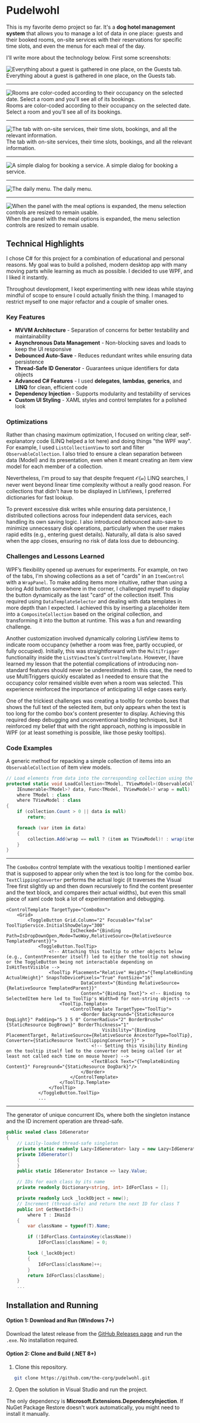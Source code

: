 # Pudelwohl

This is my favorite demo project so far. It's a **dog hotel management system** that allows you to manage a lot of data in one place: guests and their booked rooms, on-site services with their reservations for specific time slots, and even the menus for each meal of the day.

I'll write more about the technology below. First some screenshots:


![Everything about a guest is gathered in one place, on the Guests tab.](https://gist.github.com/user-attachments/assets/e8df2985-4d3e-4ec5-b9ad-ce89f2c910b3)
Everything about a guest is gathered in one place, on the Guests tab.

---
![Rooms are color-coded according to their occupancy on the selected date. Select a room and you'll see all of its bookings.](https://gist.github.com/user-attachments/assets/df062dea-4ac3-48ff-9289-fa0800898ad0)
Rooms are color-coded according to their occupancy on the selected date. Select a room and you'll see all of its bookings.

---
![The tab with on-site services, their time slots, bookings, and all the relevant information.](https://gist.github.com/user-attachments/assets/534574db-d14a-4e0d-999f-f282d780a00c)
The tab with on-site services, their time slots, bookings, and all the relevant information.

--- 
![A simple dialog for booking a service.](https://gist.github.com/user-attachments/assets/c2c3ee96-e56a-4fb5-a238-1be8e3db0605)
A simple dialog for booking a service.

---
![The daily menu.](https://gist.github.com/user-attachments/assets/0744e99e-7991-4c70-8843-e055f3048f9d)
The daily menu.

---
![When the panel with the meal options is expanded, the menu selection controls are resized to remain usable.](https://gist.github.com/user-attachments/assets/ef94cd8f-9303-43fe-8554-98c7099c47e8)
When the panel with the meal options is expanded, the menu selection controls are resized to remain usable.


## Technical Highlights

I chose C# for this project for a combination of educational and personal reasons. My goal was to build a polished, modern desktop app with many moving parts while learning as much as possible. I decided to use WPF, and I liked it instantly.

Throughout development, I kept experimenting with new ideas while staying mindful of scope to ensure I could actually finish the thing. I managed to restrict myself to one major refactor and a couple of smaller ones.

### Key Features
- **MVVM Architecture** - Separation of concerns for better testability and maintainability
- **Asynchronous Data Management** - Non-blocking saves and loads to keep the UI responsive
- **Debounced Auto-Save** - Reduces redundant writes while ensuring data persistence
- **Thread-Safe ID Generator** - Guarantees unique identifiers for data objects
- **Advanced C# Features** - I used **delegates**, **lambdas**, **generics**, and **LINQ** for clean, efficient code
- **Dependency Injection** - Supports modularity and testability of services
- **Custom UI Styling** - XAML styles and control templates for a polished look

### Optimizations

Rather than chasing maximum optimization, I focused on writing clear, self-explanatory code (LINQ helped a lot here) and doing things "the WPF way". For example, I used `ListCollectionView` to sort and filter `ObservableCollection`. I also tried to ensure a clean separation between data (Model) and its presentation, even when it meant creating an item view model for each member of a collection.

Nevertheless, I'm proud to say that despite frequent $\mathcal{O(n)}$ LINQ searches, I never went beyond linear time complexity without a really good reason. For collections that didn't have to be displayed in ListViews, I preferred dictionaries for fast lookup.

To prevent excessive disk writes while ensuring data persistence, I distributed collections across four independent data services, each handling its own saving logic. I also introduced debounced auto-save to minimize unnecessary disk operations, particularly when the user makes rapid edits (e.g., entering guest details). Naturally, all data is also saved when the app closes, ensuring no risk of data loss due to debouncing.


### Challenges and Lessons Learned

WPF’s flexibility opened up avenues for experiments. For example, on two of the tabs, I'm showing collections as a set of "cards" in an `ItemControl` with a `WrapPanel`. To make adding items more intuitive, rather than using a boring Add button somewhere in the corner, I challenged myself to display the button dynamically as the last "card" of the collection itself. This required using `DataTemplateSelector` and dealing with data templates in more depth than I expected. I achieved this by inserting a placeholder item into a `CompositeCollection` based on the original collection, and transforming it into the button at runtime. This was a fun and rewarding challenge.

Another customization involved dynamically coloring ListView items to indicate room occupancy (whether a room was free, partly occupied, or fully occupied). Initially, this was straightforward with the `MultiTrigger` functionality inside the `ListViewItem`'s `ControlTemplate`. However, I have learned my lesson that the potential complications of introducing non-standard features should never be underestimated. In this case, the need to use MultiTriggers quickly escalated as I needed to ensure that the occupancy color remained visible even when a room was selected. This experience reinforced the importance of anticipating UI edge cases early.

One of the trickiest challenges was creating a tooltip for combo boxes that shows the full text of the selected item, but only appears when the text is too long for the combo box's content presenter to display. Achieving this required deep debugging and unconventional binding techniques, but it reinforced my belief that with the right approach, nothing is impossible in WPF (or at least something is possible, like those pesky tooltips).


### Code Examples

A generic method for repacking a simple collection of items into an `ObservableCollection` of item view models.
```c#
// Load elements from data into the corresponding collection using the wrapping function, when needed
protected static void LoadCollection<TModel, TViewModel>(ObservableCollection<TViewModel> collection,
    IEnumerable<TModel>? data, Func<TModel, TViewModel>? wrap = null)
    where TModel : class
    where TViewModel : class
{
    if (collection.Count > 0 || data is null)
        return;

    foreach (var item in data)
    {
        collection.Add(wrap == null ? (item as TViewModel)! : wrap(item));
    }
}
```
---

The `ComboBox` control template with the vexatious tooltip I mentioned earlier that is supposed to appear only when the text is too long for the combo box. `TextClippingConverter` performs the actual logic (it traverses the Visual Tree first slightly up and then down recursively to find the content presenter and the text block, and compares their actual widths), but even this small piece of xaml code took a lot of experimentation and debugging.

```xaml
<ControlTemplate TargetType="ComboBox">
    <Grid>
        <ToggleButton Grid.Column="2" Focusable="false" ToolTipService.InitialShowDelay="300" 
                        IsChecked="{Binding Path=IsDropDownOpen,Mode=TwoWay,RelativeSource={RelativeSource TemplatedParent}}">
            <ToggleButton.ToolTip>
                <!-- Attaching this tooltip to other objects below (e.g., ContentPresenter itself) led to either the tooltip not showing or the ToggleButton being not interactable depending on IsHitTestVisible -->
                <ToolTip Placement="Relative" Height="{TemplateBinding ActualHeight}" SnapsToDevicePixels="True" FontSize="16"
                            DataContext="{Binding RelativeSource={RelativeSource TemplatedParent}}"
                            Content="{Binding Text}"> <!-- Binding to SelectedItem here led to ToolTip's Width=0 for non-string objects -->
                    <ToolTip.Template>
                        <ControlTemplate TargetType="ToolTip">
                            <Border Background="{StaticResource DogLight}" Padding="5 3 5 0" CornerRadius="2" BorderBrush="{StaticResource DogBrown}" BorderThickness="1"
                                    Visibility="{Binding PlacementTarget, RelativeSource={RelativeSource AncestorType=ToolTip}, Converter={StaticResource TextClippingConverter}}" >
                                <!-- Setting this Visibility Binding on the tooltip itself led to the converter not being called (or at least not called each time on mouse hover) -->
                                <TextBlock Text="{TemplateBinding Content}" Foreground="{StaticResource DogDark}"/>
                            </Border>
                        </ControlTemplate>
                    </ToolTip.Template>
                </ToolTip>
            </ToggleButton.ToolTip>
            ...
```
---
The generator of unique concurrent IDs, where both the singleton instance and the ID increment operation are thread-safe.
```c#
public sealed class IdGenerator
{
    // Lazily-loaded thread-safe singleton
    private static readonly Lazy<IdGenerator> lazy = new Lazy<IdGenerator>(() => new IdGenerator());
    private IdGenerator()
    {
    }
    public static IdGenerator Instance => lazy.Value;

    // IDs for each class by its name
    private readonly Dictionary<string, int> IdForClass = [];

    private readonly Lock _lockObject = new();
    // Increment (thread-safe) and return the next ID for class T
    public int GetNextId<T>()
        where T : IHasId
    {
        var className = typeof(T).Name;

        if (!IdForClass.ContainsKey(className))
            IdForClass[className] = 0;

        lock (_lockObject)
        {
            IdForClass[className]++;
        }
        return IdForClass[className];
    }
    ...
```


## Installation and Running
#### Option 1: Download and Run (Windows 7+)
Download the latest release from the [GitHub Releases page](https://github.com/the-corg/pudelwohl/releases) and run the `.exe`.
No installation required.

#### Option 2: Clone and Build (.NET 8+)
1. Clone this repository.
```sh
   git clone https://github.com/the-corg/pudelwohl.git
   ```
2. Open the solution in Visual Studio and run the project.

The only dependency is **Microsoft.Extensions.DependencyInjection**.
If NuGet Package Restore doesn't work automatically, you might need to install it manually.
 



